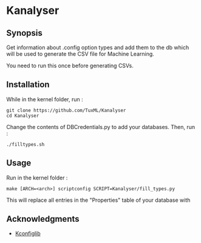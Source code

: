 # Kanalyser

## Synopsis

Get information about .config option types and add them to the db which will be used to generate the CSV file for Machine Learning.

You need to run this once before generating CSVs.

## Installation

While in the kernel folder, run :

    git clone https://github.com/TuxML/Kanalyser
    cd Kanalyser

Change the contents of DBCredentials.py to add your databases. Then, run :

    ./filltypes.sh
    
## Usage

Run in the kernel folder :

    make [ARCH=<arch>] scriptconfig SCRIPT=Kanalyser/fill_types.py

This will replace all entries in the "Properties" table of your database with 
    
## Acknowledgments

* [Kconfiglib](https://github.com/ulfalizer/Kconfiglib)

